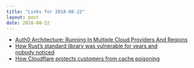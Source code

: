 ```yaml
---
title: "Links for 2018-08-22"
layout: post
date: 2018-08-22
---
```


* [Auth0 Architecture: Running In Multiple Cloud Providers And Regions](https://auth0.com/blog/auth0-architecture-running-in-multiple-cloud-providers-and-regions/)
* [How Rust’s standard library was vulnerable for years and nobody noticed](https://medium.com/@shnatsel/how-rusts-standard-library-was-vulnerable-for-years-and-nobody-noticed-aebf0503c3d6)
* [How Cloudflare protects customers from cache poisoning](https://blog.cloudflare.com/cache-poisoning-protection/)
